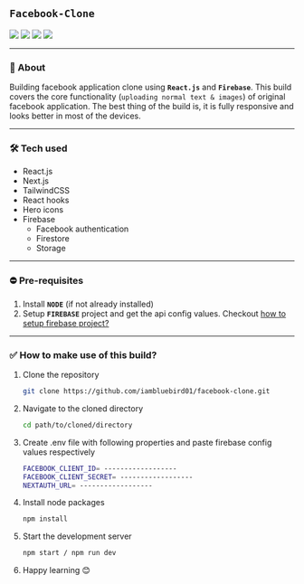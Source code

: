 ## **`Facebook-Clone`**

![](https://img.shields.io/github/languages/code-size/iambluebird01/facebook-clone?style=flat-square)
![](https://img.shields.io/github/last-commit/iambluebird01/facebook-clone?style=flat-square)
![](https://img.shields.io/github/languages/top/iambluebird01/facebook-clone?style=flat-square)
![](https://img.shields.io/github/license/iambluebird01/facebook-clone?style=flat-square)

---

### 🚥 About

Building facebook application clone using **`React.js`** and **`Firebase`**. This build covers the core functionality (`uploading normal text & images`) of original facebook application. The best thing of the build is, it is fully responsive and looks better in most of the devices.

---

### 🛠 Tech used

- React.js
- Next.js
- TailwindCSS
- React hooks
- Hero icons
- Firebase
  - Facebook authentication
  - Firestore
  - Storage

---

### ⛔ Pre-requisites

1. Install **`NODE`** (if not already installed)
2. Setup **`FIREBASE`** project and get the api config values. Checkout <a href="https://firebase.google.com/docs/web/setup?authuser=0">how to setup firebase project?</a>

---

### ✅ How to make use of this build?

1. Clone the repository
   ```bash
   git clone https://github.com/iambluebird01/facebook-clone.git
   ```
2. Navigate to the cloned directory
   ```bash
   cd path/to/cloned/directory
   ```
3. Create .env file with following properties and paste firebase config values respectively
   ```bash
   FACEBOOK_CLIENT_ID= ------------------
   FACEBOOK_CLIENT_SECRET= ------------------
   NEXTAUTH_URL= ------------------
   ```
4. Install node packages
   ```bash
   npm install
   ```
5. Start the development server
   ```bash
   npm start / npm run dev
   ```
6. Happy learning 😊
